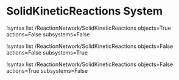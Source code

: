 <!-- MOOSE Documentation Stub: Remove this when content is added. -->

# SolidKineticReactions System

!syntax list /ReactionNetwork/SolidKineticReactions objects=True actions=False subsystems=False

!syntax list /ReactionNetwork/SolidKineticReactions objects=False actions=False subsystems=True

!syntax list /ReactionNetwork/SolidKineticReactions objects=False actions=True subsystems=False
